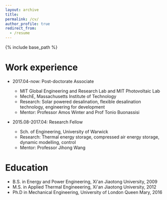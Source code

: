 ```yaml
---
layout: archive
title: 
permalink: /cv/
author_profile: true
redirect_from:
  - /resume
---
```


{% include base_path %}

Work experience
======
* 2017.04-now: Post-doctorate Associate
  * MIT Global Engineering and Research Lab and MIT Photovoltaic Lab 
  * MechE, Massachusetts Institute of Technology 
  * Research: Solar powered desalination, flexible desalination technology, engineering for development
  * Mentor: Professor Amos Winter and Prof Tonio Buonassisi

* 2015.08-2017.04: Research Fellow
  * Sch. of Engineering, University of Warwick
  * Research: Thermal energy storage, compressed air energy storage, dynamic modelling, control
  * Mentor: Professor Jihong Wang


Education
======
* B.S. in Energy and Power Engineering, Xi'an Jiaotong University, 2009
* M.S. in Applied Thermal Engineeering, Xi'an Jiaotong University, 2012
* Ph.D in Mechanical Engineering, University of London Queen Mary, 2016 


  

